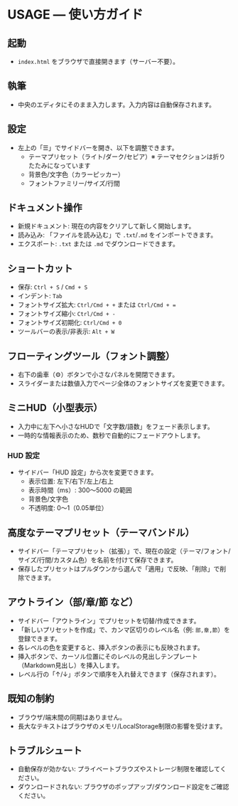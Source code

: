 # USAGE — 使い方ガイド

## 起動

- `index.html` をブラウザで直接開きます（サーバー不要）。

## 執筆

- 中央のエディタにそのまま入力します。入力内容は自動保存されます。

## 設定

- 左上の「☰」でサイドバーを開き、以下を調整できます。
  - テーマプリセット（ライト/ダーク/セピア）※ テーマセクションは折りたたみになっています
  - 背景色/文字色（カラーピッカー）
  - フォントファミリー/サイズ/行間

## ドキュメント操作

- 新規ドキュメント: 現在の内容をクリアして新しく開始します。
- 読み込み: 「ファイルを読み込む」で `.txt`/`.md` をインポートできます。
- エクスポート: `.txt` または `.md` でダウンロードできます。

## ショートカット

- 保存: `Ctrl + S` / `Cmd + S`
- インデント: `Tab`
- フォントサイズ拡大: `Ctrl/Cmd + +` または `Ctrl/Cmd + =`
- フォントサイズ縮小: `Ctrl/Cmd + -`
- フォントサイズ初期化: `Ctrl/Cmd + 0`
- ツールバーの表示/非表示: `Alt + W`

## フローティングツール（フォント調整）

- 右下の歯車（⚙️）ボタンで小さなパネルを開閉できます。
- スライダーまたは数値入力でページ全体のフォントサイズを変更できます。

## ミニHUD（小型表示）

- 入力中に左下へ小さなHUDで「文字数/語数」をフェード表示します。
- 一時的な情報表示のため、数秒で自動的にフェードアウトします。

### HUD 設定

- サイドバー「HUD 設定」から次を変更できます。
  - 表示位置: 左下/右下/左上/右上
  - 表示時間（ms）: 300〜5000 の範囲
  - 背景色/文字色
  - 不透明度: 0〜1（0.05単位）

## 高度なテーマプリセット（テーマバンドル）

- サイドバー「テーマプリセット（拡張）」で、現在の設定（テーマ/フォント/サイズ/行間/カスタム色）を名前を付けて保存できます。
- 保存したプリセットはプルダウンから選んで「適用」で反映、「削除」で削除できます。

## アウトライン（部/章/節 など）

- サイドバー「アウトライン」でプリセットを切替/作成できます。
- 「新しいプリセットを作成」で、カンマ区切りのレベル名（例: `部,章,節`）を登録できます。
- 各レベルの色を変更すると、挿入ボタンの表示にも反映されます。
- 挿入ボタンで、カーソル位置にそのレベルの見出しテンプレート（Markdown見出し）を挿入します。
 - レベル行の「↑/↓」ボタンで順序を入れ替えできます（保存されます）。

## 既知の制約

- ブラウザ/端末間の同期はありません。
- 長大なテキストはブラウザのメモリ/LocalStorage制限の影響を受けます。

## トラブルシュート

- 自動保存が効かない: プライベートブラウズやストレージ制限を確認してください。
- ダウンロードされない: ブラウザのポップアップ/ダウンロード設定をご確認ください。
